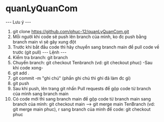 # quanLyQuanCom
--- Lưu ý ---
1. git clone https://github.com/phuc-12/quanLyQuanCom.git
2. Mỗi người khi code sẽ push lên branch của mình, ko đc push bằng branch main vì sẽ gây xung đột
3. Trước khi bắt đầu code thì hãy chuyển sang branch main để pull code về trước (git pull)
--- Lệnh ---
1. Kiểm tra branch: git branch
2. Chuyển branch: git checkout Tenbranch   (vd: git checkout phuc)
   -Sau khi code xong-
1. git add .
2. git commit -m "ghi chú"   (phần ghi chú thì ghi đã làm đc gì)
3. git push
4. Sau khi push, lên trang git nhấn Pull requests để gộp code từ branch của mình sang branch main
5. Có code mới thì sang branch main để gộp code từ branch main sang branch của mình:
   git checkout main --> git merge main TenBranch (vd: git merge main phuc), r sang branch của mình để code: git checkout phuc

